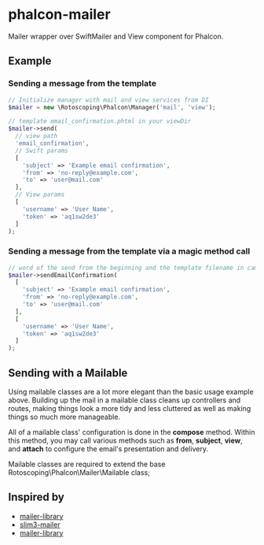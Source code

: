 # phalcon-mailer
Mailer wrapper over SwiftMailer and View component for Phalcon.

## Example

### Sending a message from the template
```php
// Initialize manager with mail and view services from DI
$mailer = new \Rotoscoping\Phalcon\Manager('mail', 'view');

// template email_confirmation.phtml in your viewDir
$mailer->send(
  // view path
  'email_confirmation',
  // Swift params
  [
    'subject' => 'Example email confirmation',
    'from' => 'no-reply@example.com',
    'to' => 'user@mail.com'
  ],
  // View params
  [ 
    'username' => 'User Name',
    'token' => 'aq1sw2de3'
  ]
);
```
### Sending a message from the template via a magic method call
```php
// word of the send from the beginning and the template filename in camelCase notation
$mailer->sendEmailConfirmation(
  [
    'subject' => 'Example email confirmation',
    'from' => 'no-reply@example.com',
    'to' => 'user@mail.com'
  ],
  [
    'username' => 'User Name',
    'token' => 'aq1sw2de3'
  ]
);
```

## Sending with a Mailable

Using mailable classes are a lot more elegant than the basic usage example above.
Building up the mail in a mailable class cleans up controllers and routes, making things look a more 
tidy and less cluttered as well as making things so much more manageable.

All of a mailable class' configuration is done in the **compose** method. Within this method, 
you may call various methods such as **from**, **subject**, **view**, and **attach** to configure the email's 
presentation and delivery.

Mailable classes are required to extend the base Rotoscoping\Phalcon\Mailer\Mailable class;

## Inspired by
* [mailer-library](https://github.com/2amigos/mailer-library)
* [slim3-mailer](https://github.com/andrewdyer/slim3-mailer)
* [mailer-library](https://github.com/2amigos/mailer-library)
